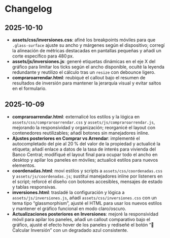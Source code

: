 # Changelog

## 2025-10-10

- **assets/css/inversiones.css**: afiné los breakpoints móviles para que `.glass-surface` ajuste su ancho y márgenes según el dispositivo; corregí la alineación de métricas destacadas en pantallas pequeñas y añadí un corte específico para 480 px.
- **assets/js/inversiones.js**: generé etiquetas dinámicas en el eje X del gráfico para limitar los ticks según el ancho disponible, oculté la leyenda redundante y reutilizo el cálculo tras un `resize` con debounce ligero.
- **compraroarrendar.html**: reubiqué el callout bajo el resumen de resultados de inversión para mantener la jerarquía visual y evitar saltos en el formulario.

## 2025-10-09

- **compraroarrendar.html**: externalicé los estilos y la lógica en `assets/css/compraroarrendar.css` y `assets/js/compraroarrendar.js`, mejorando la responsividad y organización; reorganicé el layout con contenedores reutilizables; añadí botones sin manejadores inline.
- **Ajustes posteriores en Comprar vs Arrendar**: implementé el autocompletado del pie al 20 % del valor de la propiedad y actualicé la etiqueta; añadí enlace a datos de la tasa de interés para vivienda del Banco Central; modifiqué el layout final para ocupar todo el ancho en desktop y apilar los paneles en móviles; actualicé estilos para nuevos elementos.
- **coordenadas.html**: moví estilos y scripts a `assets/css/coordenadas.css` y `assets/js/coordenadas.js`; sustituí manejadores inline por listeners en el script; reforcé el diseño con botones accesibles, mensajes de estado y tablas responsivas.
- **inversiones.html**: trasladé la configuración y lógica a `assets/js/inversiones.js`, añadí `assets/css/inversiones.css` con un tema tipo “glassmorphism”, ajusté el HTML para usar los nuevos estilos y mantener el gráfico funcional en modo claro/oscuro.
- **Actualizaciones posteriores en Inversiones**: mejoré la responsividad móvil para apilar los paneles, añadí un callout comparativo bajo el gráfico, ajusté el efecto hover de los paneles y rediseñé el botón “🚀 Calcular Inversión” con un degradado azul consistente.
